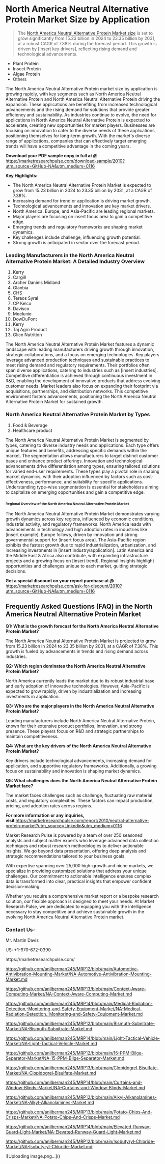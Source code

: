 <h1>North America Neutral Alternative Protein Market&nbsp;Size by Application</h1><blockquote><p>The <a href="https://marketresearchpulse.com/download-sample/2010?utm_source=GitHub-NA&amp;utm_medium=0116">North America Neutral Alternative Protein Market size</a> is set to grow significantly from 15.23 billion in 2024 to 23.35 billion by 2031, at a robust CAGR of 7.38% during the forecast period. This growth is driven by [insert key drivers], reflecting rising demand and technological advancements.</p></blockquote><ul><li>Plant Protein <li> Insect Protein <li> Algae Protein <li> Others</li></ul><p>The North America Neutral Alternative Protein market size by application is growing rapidly, with key segments such as North America Neutral Alternative Protein and North America Neutral Alternative Protein driving the expansion. These applications are benefiting from increased technological advancements and the rising demand for solutions that provide greater efficiency and sustainability. As industries continue to evolve, the need for applications in North America Neutral Alternative Protein is expected to accelerate, creating new opportunities for market players. Businesses are focusing on innovation to cater to the diverse needs of these applications, positioning themselves for long-term growth. With the market's diverse range of applications, companies that can effectively target emerging trends will have a competitive advantage in the coming years.</p><p><strong>Download your PDF sample copy in full at @ </strong><a href="https://marketresearchpulse.com/download-sample/2010?utm_source=GitHub-NA&amp;utm_medium=0116">https://marketresearchpulse.com/download-sample/2010?utm_source=GitHub-NA&amp;utm_medium=0116</a></p><p><strong>Key Highlights: </strong></p><ul><li>The North America Neutral Alternative Protein Market is expected to grow from 15.23 billion in 2024 to 23.35 billion by 2031, at a CAGR of 7.38%.</li><li>Increasing demand for trend or application is driving market growth.</li><li>Technological advancements and innovation are key market drivers.</li><li>North America, Europe, and Asia-Pacific are leading regional markets.</li><li>Major players are focusing on insert focus area to gain a competitive edge.</li><li>Emerging trends and regulatory frameworks are shaping market dynamics.</li><li>Key challenges include challenge, influencing growth potential.</li><li>Strong growth is anticipated in sector over the forecast period.</li></ul><h3>Leading Manufacturers in the North America Neutral Alternative Protein Market: A Detailed Industry Overview</h3><ol><li>Kerry</li><li>Cargill</li><li>Archer Daniels Midland</li><li>Glanbia</li><li>CHS</li><li>Tereos Syral</li><li>CP Kelco</li><li>Davisco</li><li>Meelunie</li><li>DowDuPont</li><li>Kerry</li><li>Taj Agro Product</li><li>Glico Nutrition</li></ol><div class="flex max-w-full flex-col flex-grow"><div class="min-h-8 text-message flex w-full flex-col items-end gap-2 whitespace-normal break-words [.text-message+&amp;]:mt-5" dir="auto" data-message-author-role="assistant" data-message-id="fd8432e4-4910-450d-b182-61b7bfb0a01f" data-message-model-slug="gpt-4o"><div class="flex w-full flex-col gap-1 empty:hidden first:pt-[3px]"><div class="markdown prose w-full break-words dark:prose-invert light"><p>The North America Neutral Alternative Protein Market features a dynamic landscape with leading manufacturers driving growth through innovation, strategic collaborations, and a focus on emerging technologies. Key players leverage advanced production techniques and sustainable practices to meet rising demand and regulatory requirements. Their portfolios often span diverse applications, catering to industries such as [insert industries]. Competitive differentiation is achieved through continuous investment in R&amp;D, enabling the development of innovative products that address evolving customer needs. Market leaders also focus on expanding their footprint via acquisitions, partnerships, and distribution networks. This competitive environment fosters advancements, positioning the North America Neutral Alternative Protein Market for sustained growth.</p></div></div></div></div><h3>North America Neutral Alternative Protein Market by Types</h3><ol><li>Food & Beverage <li> Healthcare product</li></ol><div class="flex max-w-full flex-col flex-grow"><div class="min-h-8 text-message flex w-full flex-col items-end gap-2 whitespace-normal break-words [.text-message+&amp;]:mt-5" dir="auto" data-message-author-role="assistant" data-message-id="084470be-0bb7-4664-bddf-5156b4f41249" data-message-model-slug="gpt-4o-mini"><div class="flex w-full flex-col gap-1 empty:hidden first:pt-[3px]"><div class="markdown prose w-full break-words dark:prose-invert light"><p>The North America Neutral Alternative Protein Market is segmented by types, catering to diverse industry needs and applications. Each type offers unique features and benefits, addressing specific demands within the market. The segmentation allows manufacturers to target distinct customer bases and enhance product offerings. Innovation and technological advancements drive differentiation among types, ensuring tailored solutions for varied end-user requirements. These types play a pivotal role in shaping market dynamics, with their adoption influenced by factors such as cost-effectiveness, performance, and suitability for specific applications. Understanding type-wise segmentation is essential for stakeholders aiming to capitalize on emerging opportunities and gain a competitive edge.</p></div></div></div></div><h3><span style="font-size: 11px;">Regional Overview of the North America Neutral Alternative Protein Market</span></h3><div class="flex max-w-full flex-col flex-grow"><div class="min-h-8 text-message flex w-full flex-col items-end gap-2 whitespace-normal break-words [.text-message+&amp;]:mt-5" dir="auto" data-message-author-role="assistant" data-message-id="e9038762-ce64-4e30-91c9-9bd413514231" data-message-model-slug="gpt-4o-mini"><div class="flex w-full flex-col gap-1 empty:hidden first:pt-[3px]"><div class="markdown prose w-full break-words dark:prose-invert light"><p>The North America Neutral Alternative Protein Market demonstrates varying growth dynamics across key regions, influenced by economic conditions, industrial activity, and regulatory frameworks. North America leads with advancements in technology and high adoption rates in industries like [insert example]. Europe follows, driven by innovation and strong governmental support for [insert focus area]. The Asia-Pacific region exhibits the fastest growth due to rapid industrialization, urbanization, and increasing investments in [insert industry/application]. Latin America and the Middle East &amp; Africa also contribute, with expanding infrastructure projects and a growing focus on [insert trend]. Regional insights highlight opportunities and challenges unique to each market, guiding strategic decisions.</p></div></div></div></div><p><strong>Get a special discount on your report purchase at @ </strong><a href="https://marketresearchpulse.com/ask-for-discount/2010?utm_source=GitHub-NA&amp;utm_medium=0116">https://marketresearchpulse.com/ask-for-discount/2010?utm_source=GitHub-NA&amp;utm_medium=0116</a></p><h2>Frequently Asked Questions (FAQ) in the North America Neutral Alternative Protein Market</h2><p><strong>Q1: What is the growth forecast for the North America Neutral Alternative Protein Market?</strong></p><p>The North America Neutral Alternative Protein Market is projected to grow from 15.23 billion in 2024 to 23.35 billion by 2031, at a CAGR of 7.38%. This growth is fueled by advancements in trends and rising demand across industries.</p><p><strong>Q2: Which region dominates the North America Neutral Alternative Protein Market?</strong></p><p>North America currently leads the market due to its robust industrial base and early adoption of innovative technologies. However, Asia-Pacific is expected to grow rapidly, driven by industrialization and increasing investments in application.</p><p><strong>Q3: Who are the major players in the North America Neutral Alternative Protein Market?</strong></p><p>Leading manufacturers include North America Neutral Alternative Protein, known for their extensive product portfolios, innovation, and strong presence. These players focus on R&amp;D and strategic partnerships to maintain competitiveness.</p><p><strong>Q4: What are the key drivers of the North America Neutral Alternative Protein Market?</strong></p><p>Key drivers include technological advancements, increasing demand for application, and supportive regulatory frameworks. Additionally, a growing focus on sustainability and innovation is shaping market dynamics.</p><p><strong>Q5: What challenges does the North America Neutral Alternative Protein Market face?</strong></p><p>The market faces challenges such as challenge, fluctuating raw material costs, and regulatory complexities. These factors can impact production, pricing, and adoption rates across regions.</p><p><strong>For more information or any inquiries, visit&nbsp;</strong><a href="https://marketresearchpulse.com/report/2010/neutral-alternative-protein-market?utm_source=Linkedin&utm_medium=0116">https://marketresearchpulse.com/report/2010/neutral-alternative-protein-market?utm_source=Linkedin&utm_medium=0116</a></p><p>Market Research Pulse is powered by a team of over 250 seasoned analysts and subject matter experts who leverage advanced data collection techniques and robust research methodologies to deliver actionable insights. We go beyond data presentation, offering deep analysis and strategic recommendations tailored to your business goals.</p><p>With expertise spanning over 25,000 high-growth and niche markets, we specialize in providing customized solutions that address your unique challenges. Our commitment to actionable intelligence ensures complex data is transformed into clear, practical insights that empower confident decision-making.</p><p>Whether you require a comprehensive market report or a bespoke research solution, our flexible approach is designed to meet your needs. At Market Research Pulse, we are dedicated to equipping you with the intelligence necessary to stay competitive and achieve sustainable growth in the evolving North America Neutral Alternative Protein market.</p><h3><strong>Contact Us-</strong></h3><p>Mr. Martin Davis</p><p>US: +1-970-672-0390</p><p>https://marketresearchpulse.com/</p><p><a href="https://github.com/anilberman245/MRP12/blob/main/Automotive-Antivibration-Mounting-Market/NA-Automotive-Antivibration-Mounting-Market.md">https://github.com/anilberman245/MRP12/blob/main/Automotive-Antivibration-Mounting-Market/NA-Automotive-Antivibration-Mounting-Market.md</a></p><p><a href="https://github.com/anilberman245/MRP13/blob/main/Context-Aware-Computing-Market/NA-Context-Aware-Computing-Market.md">https://github.com/anilberman245/MRP13/blob/main/Context-Aware-Computing-Market/NA-Context-Aware-Computing-Market.md</a></p><p><a href="https://github.com/anilberman245/MRP14/blob/main/Medical-Radiation-Detection,-Monitoring-and-Safety-Equipment-Market/NA-Medical-Radiation-Detection,-Monitoring-and-Safety-Equipment-Market.md">https://github.com/anilberman245/MRP14/blob/main/Medical-Radiation-Detection,-Monitoring-and-Safety-Equipment-Market/NA-Medical-Radiation-Detection,-Monitoring-and-Safety-Equipment-Market.md</a></p><p><a href="https://github.com/anilberman245/MRP12/blob/main/Bismuth-Subnitrate-Market/NA-Bismuth-Subnitrate-Market.md">https://github.com/anilberman245/MRP12/blob/main/Bismuth-Subnitrate-Market/NA-Bismuth-Subnitrate-Market.md</a></p><p><a href="https://github.com/anilberman245/MRP14/blob/main/Light-Tactical-Vehicle-Market/NA-Light-Tactical-Vehicle-Market.md">https://github.com/anilberman245/MRP14/blob/main/Light-Tactical-Vehicle-Market/NA-Light-Tactical-Vehicle-Market.md</a></p><p><a href="https://github.com/anilberman245/MRP12/blob/main/15-PPM-Bilge-Separator-Market/NA-15-PPM-Bilge-Separator-Market.md">https://github.com/anilberman245/MRP12/blob/main/15-PPM-Bilge-Separator-Market/NA-15-PPM-Bilge-Separator-Market.md</a></p><p><a href="https://github.com/anilberman245/MRP13/blob/main/Clopidogrel-Bisulfate-Market/NA-Clopidogrel-Bisulfate-Market.md">https://github.com/anilberman245/MRP13/blob/main/Clopidogrel-Bisulfate-Market/NA-Clopidogrel-Bisulfate-Market.md</a></p><p><a href="https://github.com/anilberman245/MRP14/blob/main/Curtains-and-Window-Blinds-Market/NA-Curtains-and-Window-Blinds-Market.md">https://github.com/anilberman245/MRP14/blob/main/Curtains-and-Window-Blinds-Market/NA-Curtains-and-Window-Blinds-Market.md</a></p><p><a href="https://github.com/anilberman245/MRP12/blob/main/Alkyl-Alkanolamines-Market/NA-Alkyl-Alkanolamines-Market.md">https://github.com/anilberman245/MRP12/blob/main/Alkyl-Alkanolamines-Market/NA-Alkyl-Alkanolamines-Market.md</a></p><p><a href="https://github.com/anilberman245/MRP13/blob/main/Potato-Chips-And-Crisps-Market/NA-Potato-Chips-And-Crisps-Market.md">https://github.com/anilberman245/MRP13/blob/main/Potato-Chips-And-Crisps-Market/NA-Potato-Chips-And-Crisps-Market.md</a></p><p><a href="https://github.com/anilberman245/MRP14/blob/main/Elevated-Runway-Guard-Light-Market/NA-Elevated-Runway-Guard-Light-Market.md">https://github.com/anilberman245/MRP14/blob/main/Elevated-Runway-Guard-Light-Market/NA-Elevated-Runway-Guard-Light-Market.md</a></p><p><a href="https://github.com/anilberman245/MRP12/blob/main/Isobutyryl-Chloride-Market/NA-Isobutyryl-Chloride-Market.md">https://github.com/anilberman245/MRP12/blob/main/Isobutyryl-Chloride-Market/NA-Isobutyryl-Chloride-Market.md</a></p>
![Uploading image.png…]()
